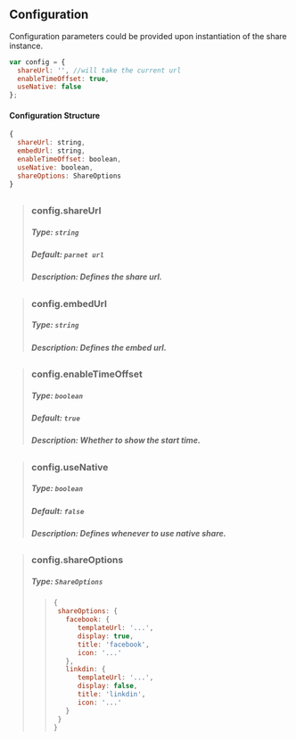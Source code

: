 ## Configuration

Configuration parameters could be provided upon instantiation of the share instance.

```js
var config = {
  shareUrl: '', //will take the current url
  enableTimeOffset: true,
  useNative: false
};
```

#### Configuration Structure

```js
{
  shareUrl: string,
  embedUrl: string,
  enableTimeOffset: boolean,
  useNative: boolean,
  shareOptions: ShareOptions
}
```

##

> ### config.shareUrl
>
> ##### Type: `string`
>
> ##### Default: `parnet url`
>
> ##### Description: Defines the share url.

##

> ### config.embedUrl
>
> ##### Type: `string`
>
> ##### Description: Defines the embed url.

##
> ### config.enableTimeOffset
>
> ##### Type: `boolean`
>
> ##### Default: `true`
>
> ##### Description: Whether to show the start time.

##

> ### config.useNative
>
> ##### Type: `boolean`
>
> ##### Default: `false`
>
> ##### Description: Defines whenever to use native share.

##

> ### config.shareOptions
>
> ##### Type: `ShareOptions`
>
> > ```js
> > {
> >  shareOptions: {
> >    facebook: {
> >       templateUrl: '...',
> >       display: true,
> >       title: 'facebook',
> >       icon: '...'
> >    },
> >    linkdin: {
> >       templateUrl: '...',
> >       display: false,
> >       title: 'linkdin',
> >       icon: '...'
> >    }
> >  }
> > }
> > ```
